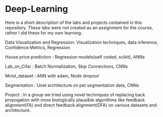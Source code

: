 # Deep-Learning
Here is a short description of the labs and projects contained in this repository. These labs were not created as an assignment for the course, rather I did these for my own learning.

Data Visualization and Regression: Visualization techniques, data inference, Confidence Metrics, Regression

House price prediction           : Regression models(self coded, scikit), ANNs

Lab_on_Cifar                     : Batch Normalization, Skip Connections, CNNs

Mnist_dataset                    : ANN with adam, Node dropout

Segmentation                     : Unet architecture on pet segmentation data, CNNs

Project                          : In a group we tried using novel techniques of replacing back propogation with more biologically plausible algorithms like feedback alignment(FA) and 
direct feedback alignment(DFA) on various datasets and architecture.

